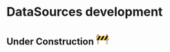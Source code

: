 # DataSources development

## Under Construction <img src="../../assets/construction.png" alt="drawing" width="30"/>
